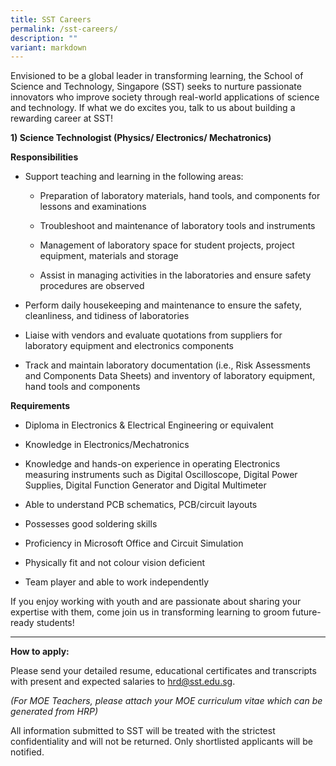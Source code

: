 ```yaml
---
title: SST Careers
permalink: /sst-careers/
description: ""
variant: markdown
---
```

Envisioned to be a global leader in transforming learning, the School of Science and Technology, Singapore (SST) seeks to nurture passionate innovators who improve society through real-world applications of science and technology. If what we do excites you, talk to us about building a rewarding career at SST!

**1) Science Technologist (Physics/ Electronics/ Mechatronics)**

**Responsibilities**

*   Support teaching and learning in the following areas:
    
	*   Preparation of laboratory materials, hand tools, and components for lessons and examinations
    
	*   Troubleshoot and maintenance of laboratory tools and instruments
    
	*   Management of laboratory space for student projects, project equipment, materials and storage
    
	*   Assist in managing activities in the laboratories and ensure safety procedures are observed
    
*   Perform daily housekeeping and maintenance to ensure the safety, cleanliness, and tidiness of laboratories
    
*   Liaise with vendors and evaluate quotations from suppliers for laboratory equipment and electronics components
    
*   Track and maintain laboratory documentation (i.e., Risk Assessments and Components Data Sheets) and inventory of laboratory equipment, hand tools and components

**Requirements**

*   Diploma in Electronics & Electrical Engineering or equivalent
    
*   Knowledge in Electronics/Mechatronics
    
*   Knowledge and hands-on experience in operating Electronics measuring instruments such as Digital Oscilloscope, Digital Power Supplies, Digital Function Generator and Digital Multimeter
    
*   Able to understand PCB schematics, PCB/circuit layouts
    
*   Possesses good soldering skills
    
*   Proficiency in Microsoft Office and Circuit Simulation
    
*   Physically fit and not colour vision deficient
    
*   Team player and able to work independently

If you enjoy working with youth and are passionate about sharing your expertise with them, come join us in transforming learning to groom future-ready students!

* * *

**How to apply:**

Please send your detailed resume, educational certificates and transcripts with present and expected salaries to [hrd@sst.edu.sg](mailto:hrd@sst.edu.sg).

_(For MOE Teachers, please attach your MOE curriculum vitae which can be generated from HRP)_

All information submitted to SST will be treated with the strictest confidentiality and will not be returned. Only shortlisted applicants will be notified.